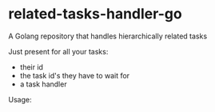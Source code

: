# related-tasks-handler-go
A Golang repository that handles hierarchically related tasks

Just present for all your tasks:
* their id
* the task id's they have to wait for
* a task handler

Usage:
```
```